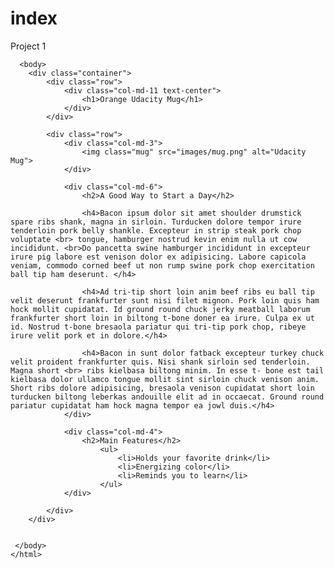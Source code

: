 # index
Project 1 
	<!DOCTYPE html>
	<html>
	  <head>
	     <meta charset="UTF-8">
      	 <title>Mockup Portfolio Page</title>
         <link rel="stylesheet" href="css/bootstrap.min.css">
         <link rel="stylesheet" href="css/main.css">
      </head>
	 
	  <body>
	 	<div class="container">
	 		<div class="row">
	 			<div class="col-md-11 text-center">
	 				<h1>Orange Udacity Mug</h1>
	 			</div>
	 		</div>

	 		<div class="row">
	 			<div class="col-md-3">
	 				<img class="mug" src="images/mug.png" alt="Udacity Mug">
	 			</div>

	 			<div class="col-md-6">
	 				<h2>A Good Way to Start a Day</h2>
	 				
	 				<h4>Bacon ipsum dolor sit amet shoulder drumstick spare ribs shank, magna in sirloin. Turducken dolore tempor irure tenderloin pork belly shankle. Excepteur in strip steak pork chop voluptate <br> tongue, hamburger nostrud kevin enim nulla ut cow incididunt. <br>Do pancetta swine hamburger incididunt in excepteur irure pig labore est venison dolor ex adipisicing. Labore capicola veniam, commodo corned beef ut non rump swine pork chop exercitation ball tip ham deserunt. </h4>	

					<h4>Ad tri-tip short loin anim beef ribs eu ball tip velit deserunt frankfurter sunt nisi filet mignon. Pork loin quis ham hock mollit cupidatat. Id ground round chuck jerky meatball laborum frankfurter short loin in biltong t-bone doner ea irure. Culpa ex ut id. Nostrud t-bone bresaola pariatur qui tri-tip pork chop, ribeye irure velit pork et in dolore.</h4>

					<h4>Bacon in sunt dolor fatback excepteur turkey chuck velit proident frankfurter quis. Nisi shank sirloin sed tenderloin. Magna short <br> ribs kielbasa biltong minim. In esse t- bone est tail kielbasa dolor ullamco tongue mollit sint sirloin chuck venison anim. Short ribs dolore adipisicing, bresaola venison cupidatat short loin turducken biltong leberkas andouille elit ad in occaecat. Ground round pariatur cupidatat ham hock magna tempor ea jowl duis.</h4>
	 			</div>

				<div class="col-md-4">
	 				<h2>Main Features</h2>
	 					<ul> 
	 						<li>Holds your favorite drink</li>
	 						<li>Energizing color</li>	
	 						<li>Reminds you to learn</li>
	 					</ul>
	 			</div>
	 		
			</div>	
	 	</div>


	 </body>
	</html>

 	 
